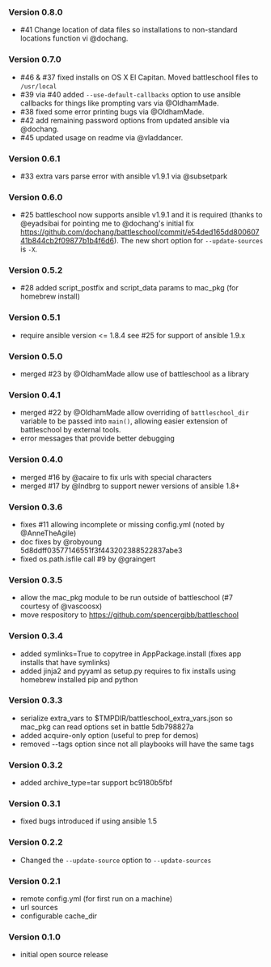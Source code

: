 ### Version 0.8.0

- #41 Change location of data files so installations to non-standard locations function vi @dochang.

### Version 0.7.0

- #46 & #37 fixed installs on OS X El Capitan. Moved battleschool files to `/usr/local`
- #39 via #40 added `--use-default-callbacks` option to use ansible callbacks for things like prompting vars via @OldhamMade.
- #38 fixed some error printing bugs via @OldhamMade.
- #42 add remaining password options from updated ansible via @dochang.
- #45 updated usage on readme via @vladdancer.

### Version 0.6.1

- #33 extra vars parse error with ansible v1.9.1 via @subsetpark

### Version 0.6.0

- #25 battleschool now supports ansible v1.9.1 and it is required (thanks to @eyadsibai for pointing me to @dochang's initial fix https://github.com/dochang/battleschool/commit/e54ded165dd80060741b844cb2f09877b1b4f6d6).   The new short option for `--update-sources` is `-X`.

### Version 0.5.2

- #28 added script_postfix and script_data params to mac_pkg (for homebrew install)

### Version 0.5.1

- require ansible version <= 1.8.4 see #25 for support of ansible 1.9.x

### Version 0.5.0

- merged #23 by @OldhamMade allow use of battleschool as a library

### Version 0.4.1

- merged #22 by @OldhamMade allow overriding of `battleschool_dir` variable to be passed into `main()`, allowing easier extension of battleschool by external tools.
- error messages that provide better debugging

### Version 0.4.0

- merged #16 by @acaire to fix urls with special characters
- merged #17 by @lndbrg to support newer versions of ansible 1.8+

### Version 0.3.6

- fixes #11 allowing incomplete or missing config.yml (noted by @AnneTheAgile)
- doc fixes by @robyoung 5d8ddff03577146551f3f443202388522837abe3
- fixed os.path.isfile call #9 by @graingert 

### Version 0.3.5

- allow the mac_pkg module to be run outside of battleschool (#7 courtesy of @vascoosx)
- move respository to https://github.com/spencergibb/battleschool

### Version 0.3.4

- added symlinks=True to copytree in AppPackage.install (fixes app installs that have symlinks)
- added jinja2 and pyyaml as setup.py requires to fix installs using homebrew installed pip and python

### Version 0.3.3

- serialize extra_vars to $TMPDIR/battleschool_extra_vars.json so mac_pkg can read options set in battle 5db798827a
- added acquire-only option (useful to prep for demos)
- removed --tags option since not all playbooks will have the same tags

### Version 0.3.2

- added archive_type=tar support bc9180b5fbf

### Version 0.3.1

- fixed bugs introduced if using ansible 1.5

### Version 0.2.2

- Changed the `--update-source` option to `--update-sources`

### Version 0.2.1

- remote config.yml (for first run on a machine)
- url sources
- configurable cache_dir

### Version 0.1.0

- initial open source release